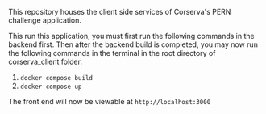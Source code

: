 This repository houses the client side services of Corserva's PERN challenge application.

This run this application, you must first run the following commands in the backend first. Then after the backend build is completed, you may now run the following commands in the terminal in the root directory of corserva_client folder.

1. `docker compose build`
2. `docker compose up`

The front end will now be viewable at `http://localhost:3000`
